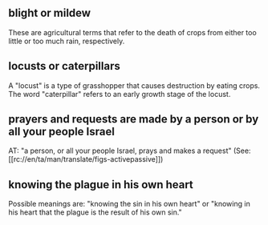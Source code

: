 ## blight or mildew ##

These are agricultural terms that refer to the death of crops from either too little or too much rain, respectively.

## locusts or caterpillars ##

A "locust" is a type of grasshopper that causes destruction by eating crops. The word "caterpillar" refers to an early growth stage of the locust.

## prayers and requests are made by a person or by all your people Israel ##

AT: "a person, or all your people Israel, prays and makes a request" (See: [[rc://en/ta/man/translate/figs-activepassive]])

## knowing the plague in his own heart ##

Possible meanings are: "knowing the sin in his own heart" or "knowing in his heart that the plague is the result of his own sin."